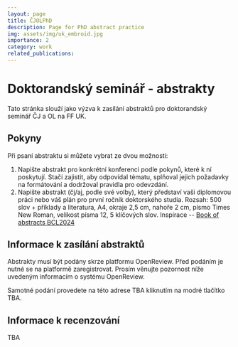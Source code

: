```yaml
---
layout: page
title: ČJOLPhD
description: Page for PhD abstract practice 
img: assets/img/uk_embroid.jpg
importance: 2
category: work
related_publications: 
---
```

# Doktorandský seminář - abstrakty

Tato stránka slouží jako výzva k zasílání abstraktů pro doktorandský seminář ČJ a OL na FF UK. 

## Pokyny

Při psaní abstraktu si můžete vybrat ze dvou možností:

1) Napište abstrakt pro konkrétní konferenci podle pokynů, které k ní poskytují. Stačí zajistit, aby odpovídal tématu, splňoval jejich požadavky na formátování a dodržoval pravidla pro odevzdání.
2) Napište abstrakt (čj/aj, podle své volby), který představí vaši diplomovou práci nebo váš plán pro první ročník doktorského studia. Rozsah: 500 slov + příklady a literatura, A4, okraje 2,5 cm, nahoře 2 cm, písmo Times New Roman, velikost písma 12, 5 klíčových slov. Inspirace -- [Book of abstracts BCL2024](https://bcl2024.ff.cuni.cz/wp-content/uploads/sites/92/2024/09/BCL2024-Book-of-abstracts_240915.pdf)

## Informace k zasílání abstraktů 

Abstrakty musí být podány skrze platformu OpenReview. Před podáním je nutné se na platformě zaregistrovat. Prosím věnujte pozornost níže uvedeným informacím o systému OpenReview. 

Samotné podání provedete na této adrese TBA kliknutím na modré tlačítko TBA.  

## Informace k recenzování 
TBA

